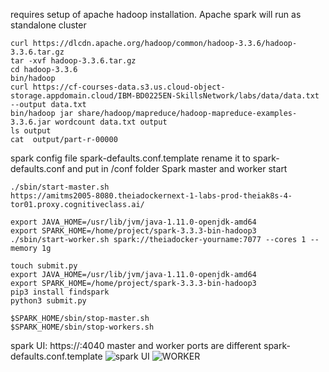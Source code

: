 requires setup of apache hadoop installation. Apache spark will run as standalone cluster
```
curl https://dlcdn.apache.org/hadoop/common/hadoop-3.3.6/hadoop-3.3.6.tar.gz
tar -xvf hadoop-3.3.6.tar.gz
cd hadoop-3.3.6
bin/hadoop
curl https://cf-courses-data.s3.us.cloud-object-storage.appdomain.cloud/IBM-BD0225EN-SkillsNetwork/labs/data/data.txt --output data.txt
bin/hadoop jar share/hadoop/mapreduce/hadoop-mapreduce-examples-3.3.6.jar wordcount data.txt output
ls output
cat  output/part-r-00000
```
spark config file spark-defaults.conf.template rename it to spark-defaults.conf and put in /conf folder
Spark master and worker start
```
./sbin/start-master.sh
https://amitms2005-8080.theiadockernext-1-labs-prod-theiak8s-4-tor01.proxy.cognitiveclass.ai/

export JAVA_HOME=/usr/lib/jvm/java-1.11.0-openjdk-amd64
export SPARK_HOME=/home/project/spark-3.3.3-bin-hadoop3
./sbin/start-worker.sh spark://theiadocker-yourname:7077 --cores 1 --memory 1g

touch submit.py
export JAVA_HOME=/usr/lib/jvm/java-1.11.0-openjdk-amd64
export SPARK_HOME=/home/project/spark-3.3.3-bin-hadoop3
pip3 install findspark
python3 submit.py

$SPARK_HOME/sbin/stop-master.sh
$SPARK_HOME/sbin/stop-workers.sh
```
spark UI: https://<driver-node>:4040  master and worker ports are different
spark-defaults.conf.template
![spark UI](https://github.com/user-attachments/assets/3631a84f-f362-4c24-b958-ceba585ecc6f)
![WORKER](https://github.com/user-attachments/assets/dea98f1f-a873-4826-a720-a5366a0628ba)

